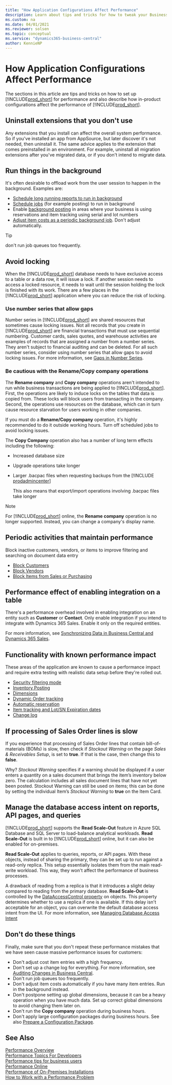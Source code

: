 ```yaml
---
title: "How Application Configurations Affect Performance"
description: Learn about tips and tricks for how to tweak your Business Central performance.
ms.custom: na
ms.date: 04/01/2021
ms.reviewer: solsen
ms.topic: conceptual
ms.service: "dynamics365-business-central"
author: KennieNP
---
```


# How Application Configurations Affect Performance

The sections in this article are tips and tricks on how to set up [!INCLUDE[prod_short](../developer/includes/prod_short.md)] for performance and also describe how in-product configurations affect the performance of [!INCLUDE[prod_short](../developer/includes/prod_short.md)].  

## Uninstall extensions that you don't use

Any extensions that you install can affect the overall system performance. So if you've installed an app from AppSource, but later discover it's not needed, then uninstall it. The same advice applies to the extension that comes preinstalled in an environment. For example, uninstall all migration extensions after you've migrated data, or if you don't intend to migrate data.

## Run things in the background

It's often desirable to offload work from the user session to happen in the background. Examples are:

- [Schedule long running reports to run in background](/dynamics365/business-central/ui-work-report#ScheduleReport)
- [Schedule jobs](/dynamics365/business-central/admin-job-queues-schedule-tasks) (for example posting) to run in background
- Enable [background posting](/dynamics365/business-central/ui-batch-posting) in areas where your business is using reservations and item tracking using serial and lot numbers
- [Adjust item costs as a periodic background job](/dynamics365/business-central/finance-adjust-reconcile-inventory-cost-job-queue). Don't adjust automatically. 

> [!TIP]  
> don't run job queues too frequently.

## Avoid locking

When the [!INCLUDE[prod_short](../developer/includes/prod_short.md)] database needs to have exclusive access to a table or a data row, it will issue a lock. If another session needs to access a locked resource, it needs to wait until the session holding the lock is finished with its work. There are a few places in the [!INCLUDE[prod_short](../developer/includes/prod_short.md)] application where you can reduce the risk of locking. 

### Use number series that allow gaps

Number series in [!INCLUDE[prod_short](../developer/includes/prod_short.md)] are shared resources that sometimes cause locking issues. Not all records that you create in [!INCLUDE[prod_short](../developer/includes/prod_short.md)] are financial transactions that must use sequential numbering. Customer cards, sales quotes, and warehouse activities are examples of records that are assigned a number from a number series. They aren't subject to financial auditing and can be deleted. For all such number series, consider using number series that allow gaps to avoid locking issues. For more information, see [Gaps in Number Series](/dynamics365/business-central/ui-create-number-series#gaps-in-number-series).

### Be cautious with the **Rename/Copy company** operations

The **Rename company** and **Copy company** operations aren't intended to run while business transactions are being applied to [!INCLUDE[prod_short](../developer/includes/prod_short.md)]. First, the operations are likely to induce locks on the tables that data is copied from. These locks will block users from transacting in the company. Second, the operations use resources on the database, which can in turn cause resource starvation for users working in other companies.  

If you must do a **Rename/Copy company** operation, it's highly recommended to do it outside working hours. Turn off scheduled jobs to avoid locking issues.

The **Copy Company** operation also has a number of long term effects including the following:

- Increased database size
- Upgrade operations take longer
- Larger .bacpac files when requesting backups from the [!INCLUDE [prodadmincenter](../developer/includes/prodadmincenter.md)]

    This also means that export/import operations involving .bacpac files take longer

> [!NOTE]
> For [!INCLUDE[prod_short](../developer/includes/prod_short.md)] online, the **Rename company** operation is no longer supported. Instead, you can change a company's display name.

## Periodic activities that maintain performance

Block inactive customers, vendors, or items to improve filtering and searching on document data entry

- [Block Customers](/dynamics365/business-central/receivables-how-block-customers)  
- [Block Vendors](/dynamics365/business-central/payables-how-block-vendors)  
- [Block Items from Sales or Purchasing](/dynamics365/business-central/inventory-how-block-items)  

## Performance effect of enabling integration on a table

There's a performance overhead involved in enabling integration on an entity such as **Customer** or **Contact**. Only enable integration if you intend to integrate with Dynamics 365 Sales. Enable it only on the required entities. 

For more information, see [Synchronizing Data in Business Central and Dynamics 365 Sales](/dynamics365/business-central/admin-synchronizing-business-central-and-sales). <!-- change with CDS integration in spring 2020 -->

## Functionality with known performance impact

These areas of the application are known to cause a performance impact and require extra testing with realistic data setup before they're rolled out. 

- [Security filtering mode](../security/security-filters.md#PerformanceImpact)  
- [Inventory Posting](/dynamics365/business-central/design-details-inventory-posting)  
- [Dimensions](/dynamics365/business-central/finance-dimensions)  
- [Dynamic Order tracking](/dynamics365/business-central/design-details-reservation-order-tracking-and-action-messaging)  
- [Automatic reservation](/dynamics365/business-central/design-details-reservation-order-tracking-and-action-messaging)  
- [Item tracking and Lot/SN Expiration dates](/dynamics365/business-central/inventory-how-work-item-tracking)  
- [Change log](/dynamics365/business-central/across-log-changes)  

## If processing of Sales Order lines is slow
If you experience that processing of Sales Order lines that contain bill-of-materials (BOMs) is slow, then check if _Stockout Warning_ on the page  _Sales & Receivables Setup_, is set to **true**. If that is the case, then change this to **false**.

Why? 
_Stockout Warning_ specifies if a warning should be displayed if a user enters a quantity on a sales document that brings the item’s inventory below zero. The calculation includes all sales document lines that have not yet been posted. Stockout Warning can still be used on items; this can be done by setting the individual Item’s _Stockout Warning_ to **true** on the Item Card. 

## Manage the database access intent on reports, API pages, and queries

[!INCLUDE[prod_short](../developer/includes/prod_short.md)] supports the **Read Scale-Out** feature in Azure SQL Database and SQL Server to load-balance analytical workloads. **Read Scale-Out** is built in to [!INCLUDE[prod_short](../developer/includes/prod_short.md)] online, but it can also be enabled for on-premises.

**Read Scale-Out** applies to queries, reports, or API pages. With these objects, instead of sharing the primary, they can be set up to run against a read-only replica. This setup essentially isolates them from the main read-write workload. This way, they won't affect the performance of business processes.

A drawback of reading from a replica is that it introduces a slight delay compared to reading from the primary database. **Read Scale-Out** is controlled by the [DataAccessControl property](../developer/properties/devenv-dataaccessintent-property.md) on objects. This property determines whether to use a replica if one is available. If this delay isn't acceptable for an object, you can overwrite the default database access intent from the UI. For more information, see [Managing Database Access Intent](/dynamics365/business-central/admin-data-access-intent)

## Don't do these things

Finally, make sure that you don't repeat these performance mistakes that we have seen cause massive performance issues for customers:

- Don't adjust cost item entries with a high frequency.
- Don't set up a change log for everything. For more information, see [Auditing Changes in Business Central](/dynamics365/business-central/across-log-changes).  
- Don't run job queues too frequently.
- Don't adjust item costs automatically if you have many item entries. Run in the background instead.  
- Don't postpone setting up global dimensions, because it can be a heavy operation when you have much data. Set up correct global dimensions to avoid changing them later on.
- Don't run the **Copy company** operation during business hours.
- Don't apply large configuration packages during business hours. See also [Prepare a Configuration Package](/dynamics365/business-central/admin-how-to-prepare-a-configuration-package).

## See Also

[Performance Overview](performance-overview.md)  
[Performance Topics For Developers](performance-developer.md)  
[Performance tips for business users](performance-users.md)  
[Performance Online](performance-online.md)  
[Performance of On-Premises Installations](performance-onprem.md)  
[How to Work with a Performance Problem](performance-work-perf-problem.md)  
